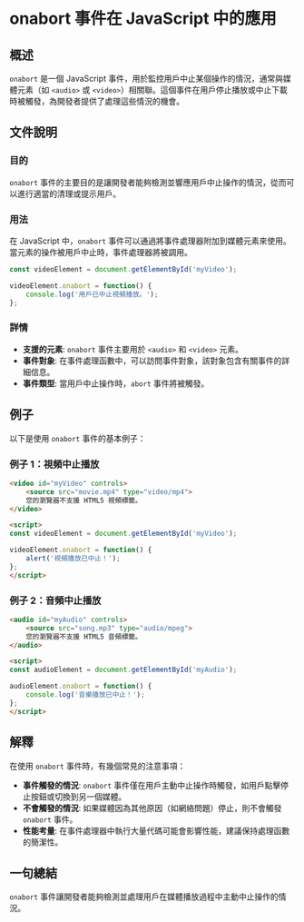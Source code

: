 <!--
Meta Description: # onabort 事件在 JavaScript 中的應用 ## 概述 `onabort` 是一個 JavaScript 事件，用於監控用戶中止某個操作的情況，通常與媒體元素（如 `<audio>` 或 `<video>`）相關聯。這個事件在用戶停止播放或中止下載時被觸發，為開發者提供了處理這些情況...
Meta Keywords: onabort, audio, video, javascript, videoelement
-->

# onabort 事件在 JavaScript 中的應用

## 概述
`onabort` 是一個 JavaScript 事件，用於監控用戶中止某個操作的情況，通常與媒體元素（如 `<audio>` 或 `<video>`）相關聯。這個事件在用戶停止播放或中止下載時被觸發，為開發者提供了處理這些情況的機會。

## 文件說明
### 目的
`onabort` 事件的主要目的是讓開發者能夠檢測並響應用戶中止操作的情況，從而可以進行適當的清理或提示用戶。

### 用法
在 JavaScript 中，`onabort` 事件可以通過將事件處理器附加到媒體元素來使用。當元素的操作被用戶中止時，事件處理器將被調用。

```javascript
const videoElement = document.getElementById('myVideo');

videoElement.onabort = function() {
    console.log('用戶已中止視頻播放。');
};
```

### 詳情
- **支援的元素**: `onabort` 事件主要用於 `<audio>` 和 `<video>` 元素。
- **事件對象**: 在事件處理函數中，可以訪問事件對象，該對象包含有關事件的詳細信息。
- **事件類型**: 當用戶中止操作時，`abort` 事件將被觸發。

## 例子
以下是使用 `onabort` 事件的基本例子：

### 例子 1：視頻中止播放
```html
<video id="myVideo" controls>
    <source src="movie.mp4" type="video/mp4">
    您的瀏覽器不支援 HTML5 視頻標籤。
</video>

<script>
const videoElement = document.getElementById('myVideo');

videoElement.onabort = function() {
    alert('視頻播放已中止！');
};
</script>
```

### 例子 2：音頻中止播放
```html
<audio id="myAudio" controls>
    <source src="song.mp3" type="audio/mpeg">
    您的瀏覽器不支援 HTML5 音頻標籤。
</audio>

<script>
const audioElement = document.getElementById('myAudio');

audioElement.onabort = function() {
    console.log('音樂播放已中止！');
};
</script>
```

## 解釋
在使用 `onabort` 事件時，有幾個常見的注意事項：
- **事件觸發的情況**: `onabort` 事件僅在用戶主動中止操作時觸發，如用戶點擊停止按鈕或切換到另一個媒體。
- **不會觸發的情況**: 如果媒體因為其他原因（如網絡問題）停止，則不會觸發 `onabort` 事件。
- **性能考量**: 在事件處理器中執行大量代碼可能會影響性能，建議保持處理函數的簡潔性。

## 一句總結
`onabort` 事件讓開發者能夠檢測並處理用戶在媒體播放過程中主動中止操作的情況。